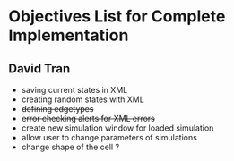 # Objectives List for Complete Implementation

## David Tran

 * saving current states in XML
 * creating random states with XML
 * ~~defining edgetypes~~
 * ~~error checking alerts for XML errors~~
 * create new simulation window for loaded simulation
 * allow user to change parameters of simulations
 * change shape of the cell ?